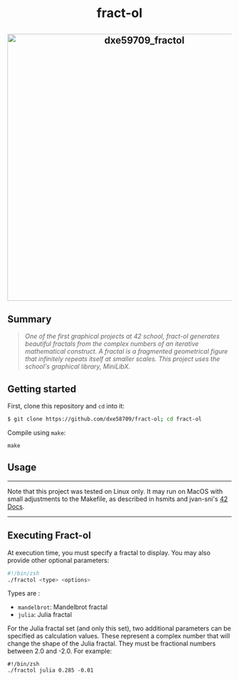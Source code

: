 <h1 align="center">
	fract-ol
</h1>

<h2 align="center">
<img width="600" alt="dxe59709_fractol" src="https://github.com/dxe58709/fractol/assets/133973097/e4b716ec-4eb7-43c0-a023-508d184df062">

</h2>

## Summary
> <i> One of the first graphical projects at 42 school, fract-ol generates beautiful fractals from the complex numbers of an iterative mathematical construct.
> A fractal is a fragmented geometrical figure that infinitely repeats itself at smaller scales.
> This project uses the school's graphical library, MiniLibX.</i>

## Getting started
First, clone this repository and `cd` into it:

```zsh
$ git clone https://github.com/dxe58709/fract-ol; cd fract-ol
```

Compile using `make`:
```
make
```

## Usage
---

Note that this project was tested on Linux only. It may run on MacOS with small adjustments to the Makefile, as described in hsmits and jvan-sni's [42 Docs](https://harm-smits.github.io/42docs/libs/minilibx/getting_started.html).

---

## Executing Fract-ol
At execution time, you must specify a fractal to display. You may also provide other optional parameters:
```zsh
#!/bin/zsh
./fractol <type> <options>
```

Types are :
* ```mandelbrot```: Mandelbrot fractal
* ```julia```: Julia fractal

For the Julia fractal set (and only this set), two additional parameters can be specified as calculation values. 
These represent a complex number that will change the shape of the Julia fractal.
They must be fractional numbers between 2.0 and -2.0. For example:

```shell
#!/bin/zsh
./fractol julia 0.285 -0.01
```

